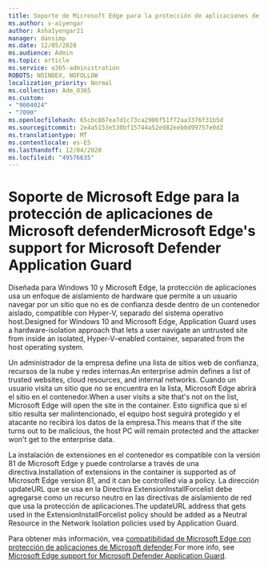 ```yaml
---
title: Soporte de Microsoft Edge para la protección de aplicaciones de Microsoft defender
ms.author: v-aiyengar
author: AshaIyengar21
manager: dansimp
ms.date: 12/05/2020
ms.audience: Admin
ms.topic: article
ms.service: o365-administration
ROBOTS: NOINDEX, NOFOLLOW
localization_priority: Normal
ms.collection: Adm_O365
ms.custom:
- "9004024"
- "7090"
ms.openlocfilehash: 65cbc867ea7d1c73ca2906f51f72aa3376f31b5d
ms.sourcegitcommit: 2e4a5153e530bf15744a52e982eeb0d99757e9d2
ms.translationtype: MT
ms.contentlocale: es-ES
ms.lasthandoff: 12/04/2020
ms.locfileid: "49576635"
---
```

# <a name="microsoft-edges-support-for-microsoft-defender-application-guard"></a><span data-ttu-id="49dd8-102">Soporte de Microsoft Edge para la protección de aplicaciones de Microsoft defender</span><span class="sxs-lookup"><span data-stu-id="49dd8-102">Microsoft Edge's support for Microsoft Defender Application Guard</span></span>

<span data-ttu-id="49dd8-103">Diseñada para Windows 10 y Microsoft Edge, la protección de aplicaciones usa un enfoque de aislamiento de hardware que permite a un usuario navegar por un sitio que no es de confianza desde dentro de un contenedor aislado, compatible con Hyper-V, separado del sistema operativo host.</span><span class="sxs-lookup"><span data-stu-id="49dd8-103">Designed for Windows 10 and Microsoft Edge, Application Guard uses a hardware-isolation approach that lets a user navigate an untrusted site from inside an isolated, Hyper-V–enabled container, separated from the host operating system.</span></span>

<span data-ttu-id="49dd8-104">Un administrador de la empresa define una lista de sitios web de confianza, recursos de la nube y redes internas.</span><span class="sxs-lookup"><span data-stu-id="49dd8-104">An enterprise admin defines a list of trusted websites, cloud resources, and internal networks.</span></span> <span data-ttu-id="49dd8-105">Cuando un usuario visita un sitio que no se encuentra en la lista, Microsoft Edge abrirá el sitio en el contenedor.</span><span class="sxs-lookup"><span data-stu-id="49dd8-105">When a user visits a site that's not on the list, Microsoft Edge will open the site in the container.</span></span> <span data-ttu-id="49dd8-106">Esto significa que si el sitio resulta ser malintencionado, el equipo host seguirá protegido y el atacante no recibirá los datos de la empresa.</span><span class="sxs-lookup"><span data-stu-id="49dd8-106">This means that if the site turns out to be malicious, the host PC will remain protected and the attacker won't get to the enterprise data.</span></span>

<span data-ttu-id="49dd8-107">La instalación de extensiones en el contenedor es compatible con la versión 81 de Microsoft Edge y puede controlarse a través de una directiva.</span><span class="sxs-lookup"><span data-stu-id="49dd8-107">Installation of extensions in the container is supported as of Microsoft Edge version 81, and it can be controlled via a policy.</span></span> <span data-ttu-id="49dd8-108">La dirección updateURL que se usa en la Directiva ExtensionInstallForcelist debe agregarse como un recurso neutro en las directivas de aislamiento de red que usa la protección de aplicaciones.</span><span class="sxs-lookup"><span data-stu-id="49dd8-108">The updateURL address that gets used in the ExtensionInstallForcelist policy should be added as a Neutral Resource in the Network Isolation policies used by Application Guard.</span></span>

<span data-ttu-id="49dd8-109">Para obtener más información, vea [compatibilidad de Microsoft Edge con protección de aplicaciones de Microsoft defender](https://go.microsoft.com/fwlink/?linkid=2134229).</span><span class="sxs-lookup"><span data-stu-id="49dd8-109">For more info, see [Microsoft Edge support for Microsoft Defender Application Guard](https://go.microsoft.com/fwlink/?linkid=2134229).</span></span>
